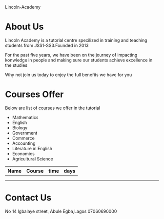 <!Doctype html>
Lincoln-Academy
<html>
<head>
  <title>Linclon Academy</title> 
 </head>
<h1>About Us</h1>
<body>
  <p>Lincoln Academy is a tutorial centre specilized in training and teaching students from JSS1-SS3.Founded in 2013</p>
  <p>For the past five years, we have been on the journey of impacting konwledge in people and making sure our students achieve excellence in the studies</p>
  <p>Why not join us today to enjoy the full benefits we have for you</p>
  
<h1> Courses Offer</h1>
Below are list of courses we offer in the tutorial
<list>
  <div color="red",>
<ul>
<li>Mathematics</li>
<li>English</li>
<li>Biology</li>
<li>Government</li>
<li>Commerce</li>
<li>Accounting</li>
<li>Literature in English</li>
<li>Economics</li>
<li>Agricultural Science</li>

</ul></div></list>
<table>
  <tr>
    <th>Name</th>
    <th>Course</th>
  
<th>time</th>
    <th>days</th>
  </tr>

</table>
<hr>
<h1>Contact Us</h1>
No  14 Igbalaye street, Abule Egba,Lagos
07060690000

</body>











</html>
